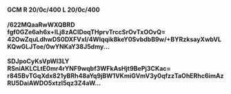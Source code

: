 #### GCM R 20/0c/400 L 20/0c/400
**/622MQaaRwWXQBRD**<br/>**fgf0GZe6ah6x+lLj8zACIDoqTHprvTrccSrOvTxOOvQ=**<br/>**42OwZquLdhwDS0DXFVxl/4Wlqqik8keY0SvbdbB9w/+BYRzksayXwbVLKQwGLJToe/0wYNKaY38J5dmy...**<br/><br/>
**SDJpoCyKsVpWl3LY**<br/>**RSniAKLCLtE0mr4rYNF9wqbf3WFkAsHjt9BePj3CKac=**<br/>**r845BvTGqXdx821yBRh48aYq9jBW1VKmiGVmV3y0qfzzTaOhERhc6imAzRU5DaiAWDO5xtzI5qz3Z4aW...**